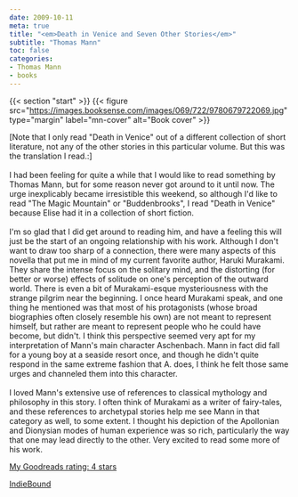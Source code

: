 ```yaml
---
date: 2009-10-11
meta: true
title: "<em>Death in Venice and Seven Other Stories</em>"
subtitle: "Thomas Mann"
toc: false
categories:
- Thomas Mann
- books
---
```


{{< section "start" >}}
{{< figure src="https://images.booksense.com/images/069/722/9780679722069.jpg" type="margin" label="mn-cover" alt="Book cover" >}}

[Note that I only read "Death in Venice" out of a different collection of short literature, not any of the other stories in this particular volume. But this was the translation I read.:]<br /><br />I had been feeling for quite a while that I would like to read something by Thomas Mann, but for some reason never got around to it until now. The urge inexplicably became irresistible this weekend, so although I'd like to read "The Magic Mountain" or "Buddenbrooks", I read "Death in Venice" because Elise had it in a collection of short fiction.<br /><br />I'm so glad that I did get around to reading him, and have a feeling this will just be the start of an ongoing relationship with his work. Although I don't want to draw too sharp of a connection, there were many aspects of this novella that put me in mind of my current favorite author, Haruki Murakami. They share the intense focus on the solitary mind, and the distorting (for better or worse) effects of solitude on one's perception of the outward world. There is even a bit of Murakami-esque mysteriousness with the strange pilgrim near the beginning. I once heard Murakami speak, and one thing he mentioned was that most of his protagonists (whose broad biographies often closely resemble his own) are not meant to represent himself, but rather are meant to represent people who he could have become, but didn't. I think this perspective seemed very apt for my interpretation of Mann's main character Aschenbach. Mann in fact did fall for a young boy at a seaside resort once, and though he didn't quite respond in the same extreme fashion that A. does, I think he felt those same urges and channeled them into this character. <br /><br />I loved Mann's extensive use of references to classical mythology and philosophy in this story. I often think of Murakami as a writer of fairy-tales, and these references to archetypal stories help me see Mann in that category as well, to some extent. I thought his depiction of the Apollonian and Dionysian modes of human experience was so rich, particularly the way that one may lead directly to the other. Very excited to read some more of his work.

[My Goodreads rating: 4 stars](https://www.goodreads.com/review/show/74165579)  

[IndieBound](https://www.indiebound.org/book/9780679722069)

